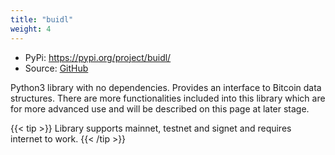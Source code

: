 ```yaml
---
title: "buidl"
weight: 4
---
```


- PyPi: https://pypi.org/project/buidl/
- Source: [GitHub](https://github.com/buidl-bitcoin/buidl-python/)

Python3 library with no dependencies. Provides an interface to Bitcoin data structures. There are
more functionalities included into this library which are for more advanced use and will be
described on this page at later stage.

{{< tip >}}
Library supports mainnet, testnet and signet and requires internet to work. 
{{< /tip >}}
